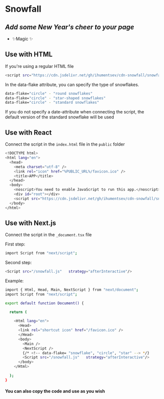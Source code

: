 # Snowfall
## _Add some New Year's cheer to your page_
- ✨Magic ✨



## Use with HTML

If you're using a regular HTML file 

```sh
<script src="https://cdn.jsdelivr.net/gh/ihumentsev/cdn-snowfall/snowfall.js" data-flake="circle" ></script>
```

In the data-flake attribute, you can specify the type of snowflakes. 

```sh
data-flake="circle" - "round snowflakes"
data-flake="circle" - "star-shaped snowflakes"
data-flake="circle" - "standard snowflakes"
```
If you do not specify a date-attribute when connecting the script, the default version of the standard snowflake will be used 


## Use with React

Connect the script in the `index.html` file in the `public` folder
```sh
<!DOCTYPE html>
<html lang="en">
  <head>
    <meta charset="utf-8" />
    <link rel="icon" href="%PUBLIC_URL%/favicon.ico" />
    <title>APP</title>
  </head>
  <body>
    <noscript>You need to enable JavaScript to run this app.</noscript>
    <div id="root"></div>
    <script src="https://cdn.jsdelivr.net/gh/ihumentsev/cdn-snowfall/snowfall.js"></script>
  </body>
</html>
```

##  Use with Next.js

Connect the script in the  `_document.tsx` file



First step:

```sh
import Script from "next/script";
```

Second step:

```sh
<Script src="/snowfall.js"   strategy="afterInteractive"/>
```

Example:

```sh
import { Html, Head, Main, NextScript } from "next/document";
import Script from "next/script";

export default function Document() {

  return (
  
    <Html lang="en">
      <Head>
      <link rel="shortcut icon" href="/favicon.ico" />
      </Head>
      <body>
        <Main />
        <NextScript />
        {/* <!-- data-flake= "snowflake", "circle", "star" --> */}
        <Script src="/snowfall.js"   strategy="afterInteractive"/>
      </body>
    </Html>
 
  );
}
```

#### You can also copy the code and use as you wish

